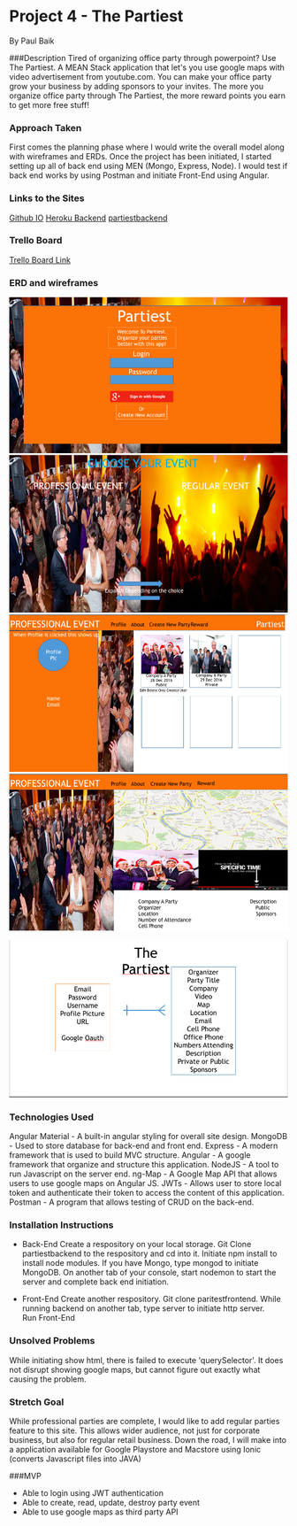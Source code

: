 # Project 4 - The Partiest

By Paul Baik

###Description
Tired of organizing office party through powerpoint?  Use The Partiest.  A MEAN Stack application that let's you use google maps with video advertisement from youtube.com.  You can make your office party grow your business by adding sponsors to your invites.  The more you organize office party through The Partiest, the more reward points you earn to get more free stuff!

### Approach Taken
First comes the planning phase where I would write the overall model along with wireframes and ERDs.  Once the project has been initiated, I started setting up all of back end using MEN (Mongo, Express, Node).  I would test if back end works by using Postman and initiate Front-End using Angular.

### Links to the Sites
[Github IO](https://neonagx.github.io/partiestfrontend/)
[Heroku Backend](https://partiest.herokuapp.com/)
[partiestbackend](https://github.com/neonagx/partiestbackend)



### Trello Board
[Trello Board Link](https://trello.com/b/nRVBlr3O/the-partiest)

### ERD and wireframes
![Wireframe1](assets/Wireframe1.png)
![Wireframe2](assets/Wireframe2.png)
![Wireframe3](assets/Wireframe3.png)
![Wireframe4](assets/Wireframe4.png)

![ERD](assets/ERD.png)

### Technologies Used
Angular Material - A built-in angular styling for overall site design.
MongoDB - Used to store database for back-end and front end.
Express - A modern framework that is used to build MVC structure.
Angular - A google framework that organize and structure this application.
NodeJS - A tool to run Javascript on the server end.
ng-Map - A Google Map API that allows users to use google maps on Angular JS.
JWTs - Allows user to store local token and authenticate their token to access the content of this application.
Postman - A program that allows testing of CRUD on the back-end.

### Installation Instructions
- Back-End
Create a respository on your local storage.
Git Clone partiestbackend to the respository and cd into it.
Initiate npm install to install node modules.
If you have Mongo, type mongod to initiate MongoDB.
On another tab of your console, start nodemon to start the server and complete back end initiation.

- Front-End
Create another respository.
Git clone paritestfrontend.
While running backend on another tab, type server to initiate http server.  
Run Front-End

### Unsolved Problems
While initiating show html, there is failed to execute 'querySelector'.  It does not disrupt showing google maps, but cannot figure out exactly what causing the problem.

### Stretch Goal
While professional parties are complete, I would like to add regular parties feature to this site.  This allows wider audience, not just for corporate business, but also for regular retail business.  Down the road, I will make into a application available for Google Playstore and Macstore using Ionic (converts Javascript files into JAVA)

###MVP
* Able to login using JWT authentication
* Able to create, read, update, destroy party event
* Able to use google maps as third party API
